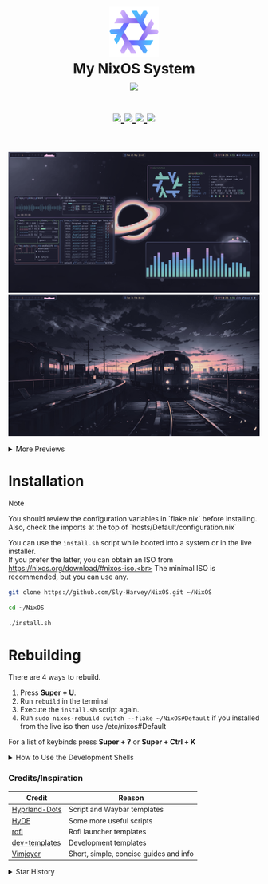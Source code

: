 <h1 align="center">
   <img src="assets/nixos-logo.png" width="100px" /> 
   <br>
      My NixOS System
   <br>
      <img src="https://raw.githubusercontent.com/catppuccin/catppuccin/main/assets/palette/macchiato.png" width="600px" /> <br>
   <div align="center">

   <div align="center">
      <p></p>
      <div align="center">
         <a href="https://github.com/Sly-Harvey/NixOS/stargazers">
            <img src="https://img.shields.io/github/stars/Sly-Harvey/NixOS?color=F5BDE6&labelColor=303446&style=for-the-badge&logo=starship&logoColor=F5BDE6">
         </a>
         <a href="https://github.com/Sly-Harvey/NixOS/">
            <img src="https://img.shields.io/github/repo-size/Sly-Harvey/NixOS?color=C6A0F6&labelColor=303446&style=for-the-badge&logo=github&logoColor=C6A0F6">
         </a>
         <a = href="https://nixos.org">
            <img src="https://img.shields.io/badge/NixOS-Unstable-blue?style=for-the-badge&logo=NixOS&logoColor=white&label=NixOS&labelColor=303446&color=91D7E3">
            <!-- <img src="https://img.shields.io/badge/NixOS-unstable-blue.svg?style=for-the-badge&labelColor=303446&logo=NixOS&logoColor=white&color=91D7E3"> -->
         </a>
         <a href="https://github.com/Sly-Harvey/NixOS/blob/main/LICENSE">
            <img src="https://img.shields.io/static/v1.svg?style=for-the-badge&label=License&message=MIT&colorA=313244&colorB=F5A97F&logo=unlicense&logoColor=F5A97F&"/>
         </a>
      </div>
      <br>
   </div>
</h1>

![Screenshot](assets/preview1.png)
![Screenshot](assets/preview2.png)
<details>
<summary>More Previews</summary>

![Screenshot](assets/preview3.png)
![Screenshot](assets/preview4.png)
![Screenshot](assets/preview5.png)

</details>

# Installation
> [!Note]
> <p>You should review the configuration variables in `flake.nix` before installing.<br>
> Also, check the imports at the top of `hosts/Default/configuration.nix`</p>
You can use the `install.sh` script while booted into a system or in the live installer.<br>
If you prefer the latter, you can obtain an ISO from https://nixos.org/download/#nixos-iso.<br>
The minimal ISO is recommended, but you can use any.
```bash
git clone https://github.com/Sly-Harvey/NixOS.git ~/NixOS
```
```bash
cd ~/NixOS
```
```bash
./install.sh
```

# Rebuilding
There are 4 ways to rebuild.<br>
1) Press **Super + U**.
2) Run `rebuild` in the terminal
3) Execute the `install.sh` script again.
4) Run `sudo nixos-rebuild switch --flake ~/NixOS#Default` if you installed from the live iso then use /etc/nixos#Default 

For a list of keybinds press **Super + ?** or **Super + Ctrl + K**

<details>
<summary>How to Use the Development Shells</summary>

- To initialise a new project from a template:
```bash
nix flake init -t ~/NixOS#NAME
```
- Alternatively, use the `new` keyword to create a new directory:
```bash
nix flake new -t ~/NixOS#NAME PROJECT_NAME
```
Replace `NAME` with any template defined in `dev-shells/default.nix`.<br>
These commands will generate a flake.nix and flake.lock file in your project directory.<br>
To enter the development shell:
- Use direnv if configured, or navigate to the project directory and run:
```bash
nix develop
```
</details> 

<!-- </details> -->
<!-- <summary>Credits/Inspiration</summary> -->

### Credits/Inspiration
| Credit                                                              |  Reason                                |
|---------------------------------------------------------------------|----------------------------------------|
| [Hyprland-Dots](https://github.com/JaKooLit/Hyprland-Dots)          | Script and Waybar templates            |
| [HyDE](https://github.com/HyDE-Project/HyDE)                        | Some more useful scripts               |
| [rofi](https://github.com/adi1090x/rofi)                            | Rofi launcher templates                |
| [dev-templates](https://github.com/the-nix-way/dev-templates)       | Development templates                  |
| [Vimjoyer](https://www.youtube.com/@vimjoyer)                       | Short, simple, concise guides and info |

<!-- </details> -->

<details>
<summary>Star History</summary>
<a href="https://github.com/Sly-Harvey/NixOS/stargazers">
 <picture>
   <source media="(prefers-color-scheme: dark)" srcset="https://api.star-history.com/svg?repos=Sly-Harvey/NixOS&type=Date&theme=dark" />
   <source media="(prefers-color-scheme: light)" srcset="https://api.star-history.com/svg?repos=Sly-Harvey/NixOS&type=Date" />
   <img alt="Star History Chart" src="https://api.star-history.com/svg?repos=Sly-Harvey/NixOS&type=Date" />
 </picture>
</a>
</details>
